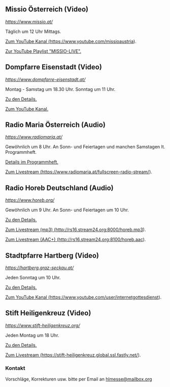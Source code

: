 ## Missio Österreich (Video)

_<a
   href="https://www.missio.at/"
   target="_blank">
   https://www.missio.at/
</a>_

Täglich um 12 Uhr Mittags.

<a
  href="https://www.youtube.com/missioaustria"
  target="_blank">
Zum YouTube Kanal
(https://www.youtube.com/missioaustria).
</a>

<a
  href="https://www.youtube.com/watch?v=r3AmUbkiT_4&list=PLyxG0kGi5oTKmzkSxjutPeXh723cHK7XX"
  target="_blank">
Zur YouTube Playlist "MISSIO-LIVE".
</a>


## Dompfarre Eisenstadt (Video)

_<a
   href="https://www.dompfarre-eisenstadt.at/"
   target="_blank">
   https://www.dompfarre-eisenstadt.at/
</a>_

Montag - Samstag um 18.30 Uhr. Sonntag um 11 Uhr.

<a
  href="https://www.dompfarre-eisenstadt.at/index.php/gottesdienste-termine/ankuendigungen/199-livestream-platzhalter"
  target="_blank">
Zu den Details.
</a>

<a
  href="https://www.youtube.com/channel/UCBVimlLyujE6wlrbXYqlQtA"
  target="_blank">
Zum YouTube Kanal.
</a>


## Radio Maria Österreich (Audio)

_<a
   href="https://www.radiomaria.at/"
   target="_blank">
   https://www.radiomaria.at/
</a>_

Gewöhnlich um 8 Uhr. An Sonn- und Feiertagen und manchen Samstagen lt. Programmheft.

<a
  href="https://www.radiomaria.at/unser-programm/programmheft/"
  target="_blank">
Details im Programmheft.
</a>

<a
  href="https://www.radiomaria.at/fullscreen-radio-stream/"
  target="_blank">
Zum Livestream
(https://www.radiomaria.at/fullscreen-radio-stream/).
</a>


## Radio Horeb Deutschland (Audio)

_<a
   href="https://www.horeb.org/"
   target="_blank">
   https://www.horeb.org/
</a>_

Gewöhnlich um 9 Uhr. An Sonn- und Feiertagen um 10 Uhr.

<a
  href="https://www.horeb.org/programm/lebenshilfe/liturgie/"
  target="_blank">
Zu den Details.
</a>

<a
  href="http://rs16.stream24.org:8000/horeb.mp3"
  target="_blank">
Zum Livestream (mp3)
(http://rs16.stream24.org:8000/horeb.mp3).
</a>

<a
  href="http://rs16.stream24.org:8100/horeb.aac"
  target="_blank">
Zum Livestream (AAC+)
(http://rs16.stream24.org:8100/horeb.aac).
</a>


## Stadtpfarre Hartberg (Video)

_<a
   href="https://hartberg.graz-seckau.at/"
   target="_blank">
   https://hartberg.graz-seckau.at/
</a>_

Jeden Sonntag um 10 Uhr.

<a
  href="https://hartberg.graz-seckau.at/internetgottesdienst"
  target="_blank">
Zu den Details.
</a>

<a
  href="https://www.youtube.com/user/internetgottesdienst"
  target="_blank">
Zum YouTube Kanal
(https://www.youtube.com/user/internetgottesdienst).
</a>


## Stift Heiligenkreuz (Video)

_<a
   href="https://www.stift-heiligenkreuz.org/"
   target="_blank">
   https://www.stift-heiligenkreuz.org/
</a>_

Jeden Montag um 18 Uhr.

<a
  href="https://www.stift-heiligenkreuz.org/livestream/"
  target="_blank">
Zu den Details.
</a>

<a
  href="https://stift-heiligenkreuz.global.ssl.fastly.net/"
  target="_blank">
Zum Livestream
(https://stift-heiligenkreuz.global.ssl.fastly.net/).
</a>



### Kontakt

Vorschläge, Korrekturen usw. bitte per Email an [hlmesse@mailbox.org](mailto:hlmesse@mailbox.org)
